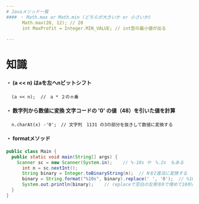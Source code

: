```yaml
---
# Javaメソッド一覧 
#### ・ Math.max or Math.min (どちらが大きいか or 小さいか)  
      Math.max(20, 12); // 20
      int MaxProfit = Integer.MIN_VALUE; // int型の最小値が出る
  
---
```

  
# 知識    
#### ・ (a << n)  はaを左へnビットシフト
      (a << n);  //　a * ２のｎ乗
  

#### ・ 数字列から数値に変換   文字コードの '0' の値（48）を引いた値を計算
      n.charAt(x) -'0';　// 文字列　1131 の3の部分を抜きして数値に変換する 
  

#### ・ formatメソッド
```java
public class Main {  
  public static void main(String[] args) {
    Scanner sc = new Scanner(System.in);    // %-10s や　%.2s　もある　
      int n = sc.nextInt();
      String binary = Integer.toBinaryString(n);  // Nを2進法に変換する
      binary = String.format("%10s", binary).replace(' ', '0');  // %10s 文字列を10桁にする
      System.out.println(binary);    // replaceで空白の左側を0で埋めて10桁にする
  }
}
```
